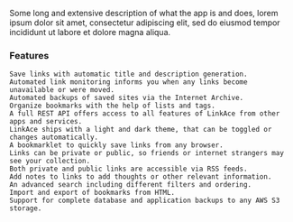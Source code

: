 Some long and extensive description of what the app is and does, lorem ipsum dolor sit amet, consectetur adipiscing elit, sed do eiusmod tempor incididunt ut labore et dolore magna aliqua.

### Features

    Save links with automatic title and description generation.
    Automated link monitoring informs you when any links become unavailable or were moved.
    Automated backups of saved sites via the Internet Archive.
    Organize bookmarks with the help of lists and tags.
    A full REST API offers access to all features of LinkAce from other apps and services.
    LinkAce ships with a light and dark theme, that can be toggled or changes automatically.
    A bookmarklet to quickly save links from any browser.
    Links can be private or public, so friends or internet strangers may see your collection.
    Both private and public links are accessible via RSS feeds.
    Add notes to links to add thoughts or other relevant information.
    An advanced search including different filters and ordering.
    Import and export of bookmarks from HTML.
    Support for complete database and application backups to any AWS S3 storage.
